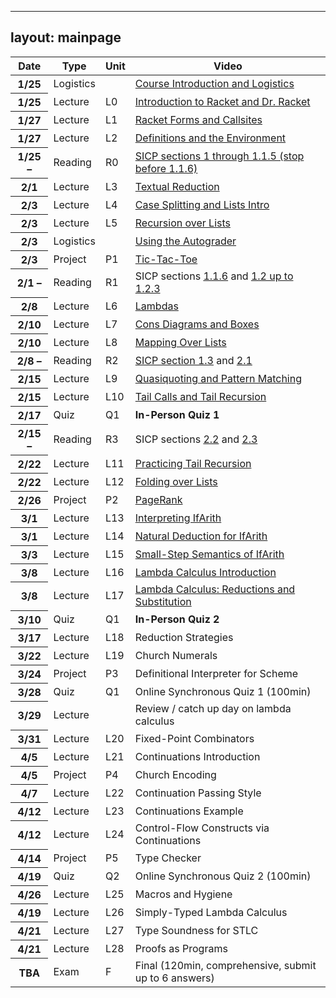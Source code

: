 
---
layout: mainpage
---

<!-- ## Upcoming deadlines -->

<!-- <ul class="due-list"> -->
<!-- {% for post in site.posts %} -->
<!--     {% capture nowunix %}{{'now' | date: '%s'}}{% endcapture %} -->
<!--     {% capture duetime %}{{post.due | date: '%s'}}{% endcapture %} -->
<!--     {% if post.categories contains 'assignment' and duetime > nowunix %} -->
<!--     <li> -->
<!--        <span><span class="post-meta"><b>(Due <span itemprop="date">{{ post.due | date: "%b %-d, %Y" }}</span>)</b></span><a class="mainpage-asn-link" href="{{ post.url | absolute_url }}">{{ post.title }}</a></span></li> -->
<!--    {% endif %} -->
<!-- {% endfor %} -->
<!-- </ul> -->

<!-- <div class="container"> -->
<!--     <div class="row"> -->
<!--     <div class="col"> -->
<!--     lkjasdf  -->
<!--     </div> -->
<!--     <div class="col"> -->
<!--     lkjsdf -->
<!--     </div> -->
<!--     </div> -->
<!-- </div> -->

<!-- <div class="infomatter"> -->
<!-- <table class="infotablestyle"> -->
<!-- <tr><td>Course Number</td> -->
<!--     <td>CIS 352 (Spring 2022) at Syracuse</td> -->
<!-- </tr> -->
<!-- <tr><td>Instructor</td> -->
<!--     <td><a href="https://kmicinski.com">Kristopher Micinski</a> </td> -->
<!-- </tr> -->
<!-- <tr><td></td> -->
<!--     <td>(<tt>kkmicins@syr.edu</tt>)</td> -->
<!-- </tr> -->
<!-- <tr><td>Teaching Assistants</td> -->
<!--     <td>Jack Vining (<tt>jcvining@syr.edu</tt>)</td> -->
<!-- </tr> -->
<!-- <tr> -->
<!--     <td></td> -->
<!--     <td>Yihao Sun (<tt>ysun67@syr.edu</tt>)</td> -->
<!-- </tr> -->
<!-- <tr> -->
<!--     <td>Times</td> -->
<!--     <td>Tu/Th 11:00-12:20 <i>Lecture</i>  Monday <i>Labs</i></td> -->
<!-- </tr> -->
<!-- <tr> -->
<!--     <td>Professor Office Hours</td> -->
<!--     <td>Th 9-11AM or by appt.</td> -->
<!-- </tr> -->
<!-- <tr> -->
<!--     <td>TA Office Hours</td> -->
<!--     <td>Tu 9-11AM, 1-3PM. Th 2-4PM</td> -->
<!-- </tr> -->
<!-- </table> -->
<!-- <\!-- <img class="krispic" src="/assets/img/krisbw.jpg"> -\-> -->
<!-- </div> -->
    

<!-- ## Introduction  -->

<!-- The purpose of this course is to help you understand how to leverage -->
<!-- the semantics programming languages to write the clearest and most -->
<!-- obviously-correct programs you can. We will begin by introducing you -->
<!-- to a new language, [Racket](https://racket-lang.org/). Racket is an -->
<!-- untyped functional language that harmoniously mixes code and data to -->
<!-- allow succinct and expressive programs. We will use Racket as a means -->
<!-- to teach good functional programming style and reflect upon how our -->
<!-- decisions impact the quality of our code. While doing this we will -->
<!-- highlight several foundational concepts whose implications go far -->
<!-- beyond Racket, such as operational semantics and the Lambda calculus. -->

<!-- After bringing students to fluency in functional programming, we will -->
<!-- use Racket to build several different languages. The languages we -->
<!-- build will be relatively small (compared to, say, C), but will be -->
<!-- nonetheless expressive, allowing us to write quite impressive programs -->
<!-- in languages we built ourselves. We will explore different ways of -->
<!-- defining programming language semantics while remarking upon the -->
<!-- implications of these choices in our day-to-day programming (even in -->
<!-- languages beyond Racket, such as JavaScript, C++, Rust, etc...). -->

<!-- ## Course Structure -->

<!-- Please read the [Syllabus]({{ "/syllabus" | absolute_url }}) for course information. -->

<table class="table table-sm table-striped">
  <thead>
    <tr>
      <th scope="col">Date</th>
      <th scope="col">Type</th>
      <th scope="col">Unit</th>
      <th scope="col">Video</th>
    </tr>
  </thead>
  <tbody>
    <tr class="table-success">
      <th scope="row">1/25</th>
      <td>Logistics</td>
      <td></td>
      <td><a href="https://www.youtube.com/watch?v=2jrwXpUZW7k">Course Introduction and Logistics </a></td>
    </tr>
    <tr class="table-primary">
      <th scope="row">1/25</th>
      <td>Lecture</td>
      <td>L0</td>
      <td><a href="https://www.youtube.com/watch?v=zFzNhjFv22A&list=PLXaqTeMx01E_eK1ZEpKvKL5KwSaj7cJW9&index=3">Introduction to Racket and Dr. Racket</a></td>
    </tr>
    <tr class="table-primary">
      <th scope="row">1/27</th>
      <td>Lecture</td>
      <td>L1</td>
      <td><a href="https://www.youtube.com/watch?v=kMOgrVjEuk8">Racket Forms and Callsites</a></td>
    </tr>
    <tr class="table-primary">
      <th scope="row">1/27</th>
      <td>Lecture</td>
      <td>L2</td>
      <td><a href="https://www.youtube.com/watch?v=bnzjganKVgU">Definitions and the Environment</a></td>
    </tr>
    <tr class="table-secondary">
      <th scope="row">1/25 &ndash;</th>
      <td>Reading</td>
      <td>R0</td>
      <td><a href="https://mitpress.mit.edu/sites/default/files/sicp/full-text/book/book-Z-H-10.html#%_sec_1.1">SICP sections 1 through 1.1.5 (stop before 1.1.6)</a></td>
    </tr>
    <tr class="table-primary">
      <th scope="row">2/1</th>
      <td>Lecture</td>
      <td>L3</td>
      <td><a href="https://www.youtube.com/watch?v=4HPjJ4M6XVc&list=PLXaqTeMx01E_eK1ZEpKvKL5KwSaj7cJW9&index=5&ab_channel=KristopherMicinski">Textual Reduction</a></td>
    </tr>
    <tr class="table-primary">
      <th scope="row">2/3</th>
      <td>Lecture</td>
      <td>L4</td>
      <td><a href="https://www.youtube.com/watch?v=WVmomIoxBZM&list=PLXaqTeMx01E_eK1ZEpKvKL5KwSaj7cJW9&index=6&ab_channel=KristopherMicinski">Case Splitting and Lists Intro</a></td>
    </tr>
    <tr class="table-primary">
      <th scope="row">2/3</th>
      <td>Lecture</td>
      <td>L5</td>
      <td><a href="https://www.youtube.com/watch?v=0y325A82vMc&list=PLXaqTeMx01E_eK1ZEpKvKL5KwSaj7cJW9&index=7">Recursion over Lists</a></td>
    </tr>
    <tr class="table-success">
      <th scope="row">2/3</th>
      <td>Logistics</td>
      <td></td>
      <td><a href="https://www.youtube.com/watch?v=dqQsih37Mc8">Using the Autograder</a></td>
    </tr>
    <tr class="table-warning">
      <th scope="row">2/3</th>
      <td>Project</td>
      <td>P1</td>
      <td><a href="https://www.youtube.com/watch?v=ApIXt_Exf7g&list=PLXaqTeMx01E_eK1ZEpKvKL5KwSaj7cJW9&index=8">Tic-Tac-Toe</a></td>
    </tr>
    <tr class="table-secondary">
      <th scope="row">2/1 &ndash;</th>
      <td>Reading</td>
      <td>R1</td>
      <td>SICP sections <a href="https://mitpress.mit.edu/sites/default/files/sicp/full-text/book/book-Z-H-10.html#%_sec_1.1.6">1.1.6</a>  and <a href="https://mitpress.mit.edu/sites/default/files/sicp/full-text/book/book-Z-H-11.html#%_sec_1.2">1.2 up to 1.2.3</a></td>
    </tr>
    <tr class="table-primary">
      <th scope="row">2/8</th>
      <td>Lecture</td>
      <td>L6</td>
      <td><a href="https://www.youtube.com/watch?v=OqZleNZto0A&list=PLXaqTeMx01E_eK1ZEpKvKL5KwSaj7cJW9&index=9">Lambdas</a></td>
    </tr>
    <tr class="table-primary">
      <th scope="row">2/10</th>
      <td>Lecture</td>
      <td>L7</td>
      <td><a href="https://www.youtube.com/watch?v=7NA9HZdlR0g&list=PLXaqTeMx01E_eK1ZEpKvKL5KwSaj7cJW9&index=10">Cons Diagrams and Boxes</a></td>
    </tr>
    <tr class="table-primary">
      <th scope="row">2/10</th>
      <td>Lecture</td>
      <td>L8</td>
      <td><a href="https://www.youtube.com/watch?v=AGDnCUfFp84&list=PLXaqTeMx01E_eK1ZEpKvKL5KwSaj7cJW9&index=11">Mapping Over Lists</a></td>
    </tr>
    <tr class="table-secondary">
      <th scope="row">2/8 &ndash;</th>
      <td>Reading</td>
      <td>R2</td>
      <td><a href="https://mitpress.mit.edu/sites/default/files/sicp/full-text/book/book-Z-H-12.html#%_sec_1.3">SICP section  1.3</a> and <a href="https://mitpress.mit.edu/sites/default/files/sicp/full-text/book/book-Z-H-14.html#%_sec_2.1">2.1</a></td>
    </tr>
    <tr class="table-primary">
      <th scope="row">2/15</th>
      <td>Lecture</td>
      <td>L9</td>
      <!-- <td><a href="https://www.youtube.com/watch?v=RJFkmh9Wo8o">Pattern Matching</a></td> -->
      <td><a href="https://www.youtube.com/watch?v=RJFkmh9Wo8o&list=PLXaqTeMx01E_eK1ZEpKvKL5KwSaj7cJW9&index=12">Quasiquoting and Pattern Matching</a></td>
    </tr>
    <tr class="table-primary">
      <th scope="row">2/15</th>
      <td>Lecture</td>
      <td>L10</td>
      <!-- <td><a href="https://www.youtube.com/watch?v=kAskgLplQgw">Tail Calls and Tail Recursion</a></td> -->
      <td><a href="https://www.youtube.com/watch?v=kAskgLplQgw&list=PLXaqTeMx01E_eK1ZEpKvKL5KwSaj7cJW9&index=13">Tail Calls and Tail Recursion</a></td>
    </tr>
    <tr class="table-danger">
      <th scope="row">2/17</th>
      <td>Quiz</td>
      <td>Q1</td>
      <td><strong>In-Person Quiz 1</strong></td>
    </tr>
    <tr class="table-secondary">
      <th scope="row">2/15 &ndash;</th>
      <td>Reading</td>
      <td>R3</td>
      <td>SICP sections <a href="https://mitpress.mit.edu/sites/default/files/sicp/full-text/book/book-Z-H-15.html">2.2</a> and <a href="https://mitpress.mit.edu/sites/default/files/sicp/full-text/book/book-Z-H-16.html#%_sec_2.3">2.3</a></td>
    </tr>
    <tr class="table-primary">
      <th scope="row">2/22</th>
      <td>Lecture</td>
      <td>L11</td>
      <td><a href="https://www.youtube.com/watch?v=cFkHFoKW4e4&list=PLXaqTeMx01E-l20YhTNwN4xncM-1jweqG&index=14">Practicing Tail Recursion</a></td>
    </tr>
    <tr class="table-primary">
      <th scope="row">2/22</th>
      <td>Lecture</td>
      <td>L12</td>
      <td><a href="https://www.youtube.com/watch?v=WUAI_v110NQ&list=PLXaqTeMx01E-l20YhTNwN4xncM-1jweqG&index=15">Folding over Lists</a></td>
    </tr>
    <tr class="table-warning">
      <th scope="row">2/26</th>
      <td>Project</td>
      <td>P2</td>
      <td><a href="https://www.youtube.com/watch?v=wWpu6UDYhc4&list=PLXaqTeMx01E-l20YhTNwN4xncM-1jweqG&index=19">PageRank</a></td>
    </tr>
    <tr class="table-primary">
      <th scope="row">3/1</th>
      <td>Lecture</td>
      <td>L13</td>
      <td><a href="https://www.youtube.com/watch?v=vhOH2GmuYrQ&list=PLXaqTeMx01E-l20YhTNwN4xncM-1jweqG&index=16">Interpreting IfArith</a></td>
    </tr>
    <tr class="table-primary">
      <th scope="row">3/1</th>
      <td>Lecture</td>
      <td>L14</td>
      <td><a href="https://www.youtube.com/watch?v=neCrsTf8h7Y&list=PLXaqTeMx01E-l20YhTNwN4xncM-1jweqG&index=17">Natural Deduction for IfArith</a></td>
    </tr>
    <tr class="table-primary">
      <th scope="row">3/3</th>
      <td>Lecture</td>
      <td>L15</td>
	  <td><a href="https://www.youtube.com/watch?v=Qq5Bzpsoi7k&list=PLXaqTeMx01E-l20YhTNwN4xncM-1jweqG&index=18">Small-Step Semantics of IfArith</a></td>
    </tr>
    <tr class="table-primary">
      <th scope="row">3/8</th>
      <td>Lecture</td>
      <td>L16</td>
      <td><a href="https://www.youtube.com/watch?v=RqA-m_QMJYc&list=PLXaqTeMx01E-l20YhTNwN4xncM-1jweqG&index=20">Lambda Calculus Introduction</a></td>
    </tr>
    <tr class="table-primary">
      <th scope="row">3/8</th>
      <td>Lecture</td>
      <td>L17</td>
	  <td><a href="https://www.youtube.com/watch?v=Paxvaq0Q-S0&list=PLXaqTeMx01E-l20YhTNwN4xncM-1jweqG&index=21">Lambda Calculus: Reductions and Substitution</a></td>
    </tr>
    <tr class="table-danger">
      <th scope="row">3/10</th>
      <td>Quiz</td>
      <td>Q1</td>
      <td><strong>In-Person Quiz 2</strong></td>
    </tr>
    <tr class="table-primary">
      <th scope="row">3/17</th>
      <td>Lecture</td>
      <td>L18</td>
      <!-- <td><a href="https://www.youtube.com/watch?v=GNkQrqAGB-o&list=PLXaqTeMx01E-l20YhTNwN4xncM-1jweqG&index=22">Reduction Strategies</a></td> -->
      <td><a>Reduction Strategies</a></td>
    </tr>
    <tr class="table-primary">
      <th scope="row">3/22</th>
      <td>Lecture</td>
      <td>L19</td>
      <!-- <td><a href="https://www.youtube.com/watch?v=DC-9wWgXQTc&list=PLXaqTeMx01E-l20YhTNwN4xncM-1jweqG&index=23">Church Numerals</a></td> -->
      <td><a>Church Numerals</a></td>
    </tr>
    <tr class="table-warning">
      <th scope="row">3/24</th>
      <td>Project</td>
      <td>P3</td>
      <td>Definitional Interpreter for Scheme</td>
    </tr>
    <tr class="table-danger">
      <th scope="row">3/28</th>
      <td>Quiz</td>
      <td>Q1</td>
      <td>Online Synchronous Quiz 1 (100min)</td>
    </tr>
    <tr class="table-primary">
      <th scope="row">3/29</th>
      <td>Lecture</td>
      <td></td>
      <td>Review / catch up day on lambda calculus</td>
    </tr>
    <tr class="table-primary">
      <th scope="row">3/31</th>
      <td>Lecture</td>
      <td>L20</td>
      <!-- <td><a href="https://www.youtube.com/watch?v=GJi4H2UMaRU">Fixed-Point Combinators</a></td> -->
      <td><a>Fixed-Point Combinators</a></td>
    </tr>
    <tr class="table-primary">
      <th scope="row">4/5</th>
      <td>Lecture</td>
      <td>L21</td>
      <!-- <td><a href="https://www.youtube.com/watch?v=K-AhJgjb-8s">Continuations Introduction</a></td> -->
      <td><a>Continuations Introduction</a></td>
    </tr>
    <tr class="table-warning">
      <th scope="row">4/5</th>
      <td>Project</td>
      <td>P4</td>
      <!-- <td><a href="https://www.youtube.com/watch?v=izfoxmSAQ28&list=PLXaqTeMx01E-l20YhTNwN4xncM-1jweqG&index=24">Church Encoding</a></td> -->
      <td><a>Church Encoding</a></td>
    </tr>
    <tr class="table-primary">
      <th scope="row">4/7</th>
      <td>Lecture</td>
      <td>L22</td>
      <td>Continuation Passing Style</td>
    </tr>
    <tr class="table-primary">
      <th scope="row">4/12</th>
      <td>Lecture</td>
      <td>L23</td>
      <td>Continuations Example</td>
    </tr>
    <tr class="table-primary">
      <th scope="row">4/12</th>
      <td>Lecture</td>
      <td>L24</td>
      <td>Control-Flow Constructs via Continuations</td>
    </tr>
    <tr class="table-warning">
      <th scope="row">4/14</th>
      <td>Project</td>
      <td>P5</td>
      <td>Type Checker</td>
    </tr>
    <tr class="table-danger">
      <th scope="row">4/19</th>
      <td>Quiz</td>
      <td>Q2</td>
      <td>Online Synchronous Quiz 2 (100min)</td>
    </tr>
    <tr class="table-primary">
      <th scope="row">4/26</th>
      <td>Lecture</td>
      <td>L25</td>
      <td>Macros and Hygiene</td>
    </tr>
    <tr class="table-primary">
      <th scope="row">4/19</th>
      <td>Lecture</td>
      <td>L26</td>
      <td>Simply-Typed Lambda Calculus</td>
    </tr>
    <tr class="table-primary">
      <th scope="row">4/21</th>
      <td>Lecture</td>
      <td>L27</td>
      <td>Type Soundness for STLC</td>
    </tr>
    <tr class="table-primary">
      <th scope="row">4/21</th>
      <td>Lecture</td>
      <td>L28</td>
      <td>Proofs as Programs</td>
    </tr>
    <tr class="table-danger">
      <th scope="row">TBA</th>
      <td>Exam</td>
      <td>F</td>
      <td>Final (120min, comprehensive, submit up to 6 answers)</td>
    </tr>
  </tbody>
</table>

